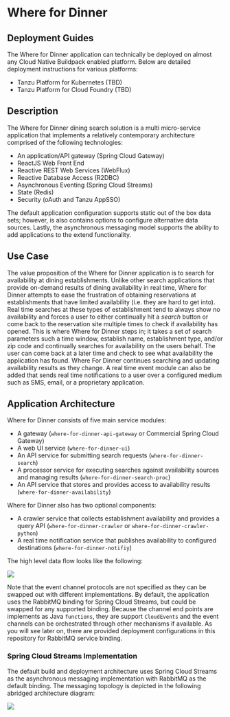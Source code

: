# Where for Dinner

## Deployment Guides

The Where for Dinner application can technically be deployed on almost any Cloud Native Buildpack enabled platform.  Below are detailed deployment instructions for various platforms:

* Tanzu Platform for Kubernetes (TBD)
* Tanzu Platform for Cloud Foundry (TBD)

## Description
The Where for Dinner dining search solution is a multi micro-service application that implements a relatively contemporary architecture comprised of the following technologies:

* An application/API gateway (Spring Cloud Gateway)
* ReactJS Web Front End
* Reactive REST Web Services (WebFlux)
* Reactive Database Access (R2DBC)
* Asynchronous Eventing (Spring Cloud Streams)
* State (Redis)
* Security (oAuth and Tanzu AppSSO)


The default application configuration supports static out of the box data sets; however, is also contains options to configure alternative data sources.  Lastly, the asynchronous messaging model supports the ability to add applications to the extend functionality.

## Use Case
The value proposition of the Where for Dinner application is to search for availability at dining establishments.  Unlike other search applications that provide on-demand results of dining availability in real time, Where for Dinner attempts to ease the frustration of obtaining reservations at establishments that have limited availability (i.e. they are hard to get into).  Real time searches at these types of establishment tend to always show no availability and forces a user to either continually hit a *search* button or come back to the reservation site multiple times to check if availability has opened. This is where Where for Dinner steps in; it takes a set of search parameters such a time window, establish name, establishment type, and/or zip code and continually searches for availability on the users behalf.  The user can come back at a later time and check to see what availability the application has found.  Where For Dinner continues searching and updating availability results as they change.  A real time event module can also be added that sends real time notifications to a user over a configured medium such as SMS, email, or a proprietary application.

## Application Architecture

Where for Dinner consists of five main service modules:

* A gateway (`where-for-dinner-api-gateway` or Commercial Spring Cloud Gateway)
* A web UI service (`where-for-dinner-ui`)
* An API service for submitting search requests (`where-for-dinner-search`)
* A processor service for executing searches against availability sources and managing results (`where-for-dinner-search-proc`)
* An API service that stores and provides access to availability results (`where-for-dinner-availability`)

Where for Dinner also has two optional components:

* A crawler service that collects establishment availability and provides a query API (`where-for-dinner-crawler` or `where-for-dinner-crawler-python`)
* A real time notification service that publishes availability to configured destinations (`where-for-dinner-notifiy`)

The high level data flow looks like the following:

![](doc/images/DinnerHighLevelArch.png)

Note that the event channel protocols are not specified as they can be swapped out with different implementations.  By default, the application uses the RabbitMQ binding for Spring Cloud Streams, but could be swapped for any supported binding.  Because the channel end points are implements as Java `functions`, they are support `CloudEvents` and the event channels can be orchestrated through other mechanisms if available.  As you will see later on, there are provided deployment configurations in this repository for RabbitMQ service binding.

### Spring Cloud Streams Implementation

The default build and deployment architecture uses Spring Cloud Streams as the asynchronous messaging implementation with RabbitMQ as the default binding.  The messaging topology is depicted in the following abridged architecture diagram: 

![](doc/images/SCSMessaging.png)
 

